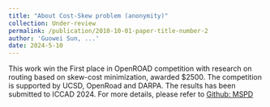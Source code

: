 ```yaml
---
title: "About Cost-Skew problem (anonymity)"
collection: Under-review
permalink: /publication/2010-10-01-paper-title-number-2
author: 'Guowei Sun, ...'
date: 2024-5-10
---
```

This work win the First place in OpenROAD competition with research on routing based on skew-cost minimization, awarded $2500. The competition
is supported by UCSD, OpenRoad and DARPA. The results has been submitted to ICCAD 2024. For more details, please refer to [Github: MSPD](https://github.com/TILOS-AI-Institute/Multi-Source-Prim-Dijkstra)
